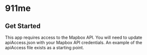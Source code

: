 # 911me

## Get Started
This app requires access to the Mapbox API. You will need to update apiAccess.json
with your Mapbox API credentials. An example of the apiAccess file exists as a
starting point.